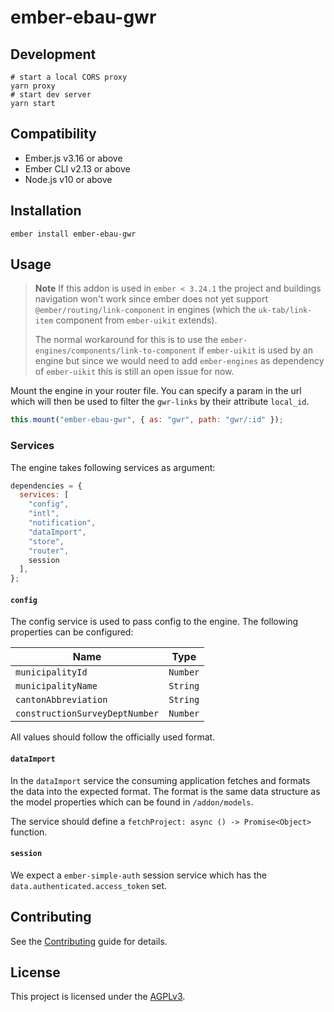 ember-ebau-gwr
==============================================================================

Development
------------------------------------------------------------------------------

```
# start a local CORS proxy
yarn proxy
# start dev server
yarn start
```


Compatibility
------------------------------------------------------------------------------

* Ember.js v3.16 or above
* Ember CLI v2.13 or above
* Node.js v10 or above


Installation
------------------------------------------------------------------------------

```
ember install ember-ebau-gwr
```


Usage
------------------------------------------------------------------------------

> **Note**
> If this addon is used in `ember < 3.24.1` the project and buildings navigation
> won't work since ember does not yet support `@ember/routing/link-component`
> in engines (which the `uk-tab/link-item`  component from `ember-uikit` extends). 
>
> The normal workaround for this is to use the `ember-engines/components/link-to-component` if `ember-uikit` is used by an engine but since we would need to add `ember-engines` as dependency of `ember-uikit` this is still an open issue for now.

Mount the engine in your router file. You can specify a param in the url which
will then be used to filter the `gwr-links` by their attribute `local_id`.

```js
this.mount("ember-ebau-gwr", { as: "gwr", path: "gwr/:id" });
```

### Services

The engine takes following services as argument:

```js
dependencies = {
  services: [
    "config",
    "intl",
    "notification",
    "dataImport",
    "store",
    "router",
    session
  ],
};
```

#### `config`

The config service is used to pass config to the engine. The following properties can be configured:

| Name                           | Type     |
| ------------------------------ | -------- |
| `municipalityId`               | `Number` |
| `municipalityName`             | `String` |
| `cantonAbbreviation`           | `String` |
| `constructionSurveyDeptNumber` | `Number` |

All values should follow the officially used format.

#### `dataImport`

In the `dataImport` service the consuming application fetches and formats the data into the expected format. The format is the same data structure as the model properties which can be found in `/addon/models`.

The service should define a `fetchProject: async () -> Promise<Object>` function.

#### `session`

We expect a `ember-simple-auth` session service which has the
`data.authenticated.access_token` set.


Contributing
------------------------------------------------------------------------------

See the [Contributing](CONTRIBUTING.md) guide for details.


License
------------------------------------------------------------------------------

This project is licensed under the [AGPLv3](LICENSE.md).
